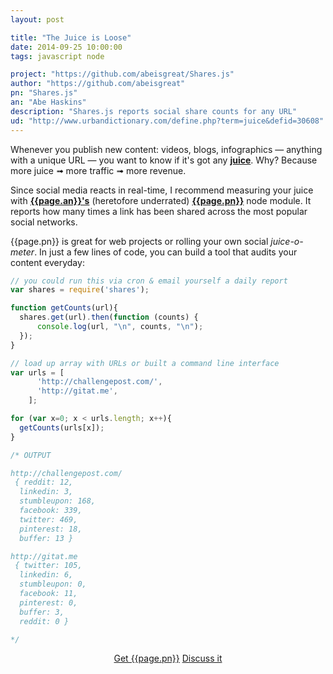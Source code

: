 ```yaml
---
layout: post

title: "The Juice is Loose"
date: 2014-09-25 10:00:00
tags: javascript node

project: "https://github.com/abeisgreat/Shares.js"
author: "https://github.com/abeisgreat"
pn: "Shares.js"
an: "Abe Haskins"
description: "Shares.js reports social share counts for any URL"
ud: "http://www.urbandictionary.com/define.php?term=juice&defid=30608"
---
```


Whenever you publish new content: videos, blogs, infographics &mdash; anything with a unique URL &mdash; you want to know if it's got any <strong><a href="{{page.ud}}" title="The Juice via urban dictionary" target="_blank"> juice</a></strong>. Why? Because more juice &#10143; more traffic &#10143; more revenue.

Since social media reacts in real-time, I recommend measuring your juice with <strong><a href="{{ page.team }}" target="_blank" title="{{ page.pn }} on ChallengePost">{{page.an}}'s</a></strong> (heretofore underrated) <strong><a href="{{page.project}}" title="{{page.pn}} on GitHub" target="_blank">{{page.pn}}</a></strong> node module. It reports how many times a link has been shared across the most popular social networks.

{{page.pn}} is great for web projects or rolling your own social _juice-o-meter_. In just a few lines of code, you can build a tool that audits your content everyday:

```js
// you could run this via cron & email yourself a daily report
var shares = require('shares');

function getCounts(url){
  shares.get(url).then(function (counts) {
      console.log(url, "\n", counts, "\n");
  });
}

// load up array with URLs or built a command line interface
var urls = [
      'http://challengepost.com/',
      'http://gitat.me',
    ];

for (var x=0; x < urls.length; x++){
  getCounts(urls[x]);
}

/* OUTPUT

http://challengepost.com/
 { reddit: 12,
  linkedin: 3,
  stumbleupon: 168,
  facebook: 339,
  twitter: 469,
  pinterest: 18,
  buffer: 13 }

http://gitat.me
 { twitter: 105,
  linkedin: 6,
  stumbleupon: 0,
  facebook: 11,
  pinterest: 0,
  buffer: 3,
  reddit: 0 }

*/
```

<center><a href="{{page.project}}" class="btn btn-primary " title="Get {{page.pn}} on GitHub" target="_blank">Get {{page.pn}}</a> <a href="{{ page.url }}#comments" class="btn btn-inverse" title="Discuss this issue of Git @ Me online">Discuss it</a></center>
